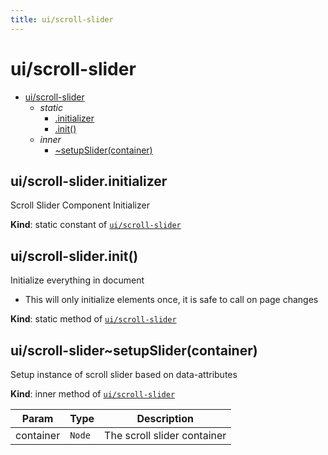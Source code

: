 ```yaml
---
title: ui/scroll-slider
---
```


<a name="module_ui/scroll-slider"></a>

# ui/scroll-slider

* [ui/scroll-slider](#module_ui/scroll-slider)
    * _static_
        * [.initializer](#module_ui/scroll-slider.initializer)
        * [.init()](#module_ui/scroll-slider.init)
    * _inner_
        * [~setupSlider(container)](#module_ui/scroll-slider..setupSlider)

<a name="module_ui/scroll-slider.initializer"></a>

## ui/scroll-slider.initializer
Scroll Slider Component Initializer

**Kind**: static constant of [<code>ui/scroll-slider</code>](#module_ui/scroll-slider)  
<a name="module_ui/scroll-slider.init"></a>

## ui/scroll-slider.init()
Initialize everything in document
- This will only initialize elements once, it is safe to call on page changes

**Kind**: static method of [<code>ui/scroll-slider</code>](#module_ui/scroll-slider)  
<a name="module_ui/scroll-slider..setupSlider"></a>

## ui/scroll-slider~setupSlider(container)
Setup instance of scroll slider based on data-attributes

**Kind**: inner method of [<code>ui/scroll-slider</code>](#module_ui/scroll-slider)  

| Param | Type | Description |
| --- | --- | --- |
| container | <code>Node</code> | The scroll slider container |


  